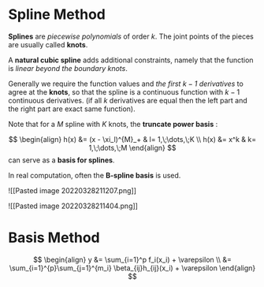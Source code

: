# Spline Method


**Splines** are _piecewise polynomials_ of order $k$. 
The joint points of the pieces are usually called **knots**.

A **natural cubic spline** adds additional constraints, namely that the function is _linear beyond the boundary knots_. 

Generally we require the function values and _the first $k − 1$ derivatives_ to agree at the **knots**, so that the spline is a continuous function with $k − 1$ continuous derivatives. (if all $k$ derivatives are equal then the left part and the right part are exact same function).

Note that for a $M$ spline with $K$ knots, the **truncate power basis** :

$$
\begin{align}
h(x) &= (x - \xi_l)^{M}_+ & l= 1,\;\dots,\;K  \\
h(x) &= x^k & k= 1,\;\dots,\;M
\end{align}
$$
can serve as a **basis for splines**.


In real computation, often the **B-spline basis** is used.


![[Pasted image 20220328211207.png]]


![[Pasted image 20220328211404.png]]


# Basis Method

$$
\begin{align}
y &= \sum_{i=1}^p f_i(x_i) + \varepsilon \\
&= \sum_{i=1}^{p}\sum_{j=1}^{m_i} \beta_{ij}h_{ij}(x_i) + \varepsilon
\end{align}
$$










